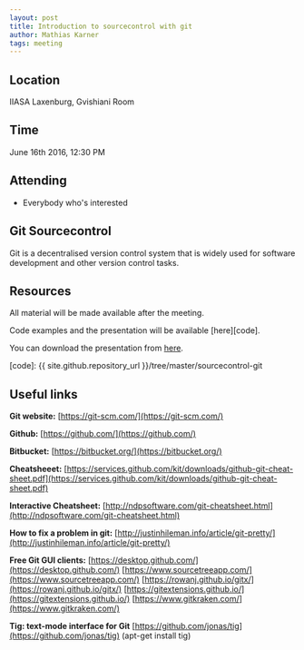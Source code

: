 ```yaml
---
layout: post
title: Introduction to sourcecontrol with git
author: Mathias Karner
tags: meeting 
---
```


## Location

IIASA Laxenburg, Gvishiani Room

## Time

June 16th 2016, 12:30 PM

## Attending

- Everybody who's interested


## Git Sourcecontrol

Git is a decentralised version control system that is widely used for software development and other version control tasks.

## Resources

All material will be made available after the meeting.

Code examples and the presentation will be available [here][code].

You can download the presentation from [here](https://drive.google.com/file/d/0B5TVk95JbBESTHBmTnNnWXIydzQ/view?usp=sharing).


[code]: {{ site.github.repository_url }}/tree/master/sourcecontrol-git


## Useful links
**Git website:**
[https://git-scm.com/](https://git-scm.com/)

**Github:**
[https://github.com/](https://github.com/)

**Bitbucket:**
[https://bitbucket.org/](https://bitbucket.org/)

**Cheatsheeet:**
[https://services.github.com/kit/downloads/github-git-cheat-sheet.pdf](https://services.github.com/kit/downloads/github-git-cheat-sheet.pdf)

**Interactive Cheatsheet:**
[http://ndpsoftware.com/git-cheatsheet.html](http://ndpsoftware.com/git-cheatsheet.html)

**How to fix a problem in git:**
[http://justinhileman.info/article/git-pretty/](http://justinhileman.info/article/git-pretty/)


**Free Git GUI clients:**
[https://desktop.github.com/](https://desktop.github.com/)
[https://www.sourcetreeapp.com/](https://www.sourcetreeapp.com/)
[https://rowanj.github.io/gitx/](https://rowanj.github.io/gitx/)
[https://gitextensions.github.io/](https://gitextensions.github.io/)
[https://www.gitkraken.com/](https://www.gitkraken.com/)


**Tig: text-mode interface for Git**
[https://github.com/jonas/tig](https://github.com/jonas/tig)
(apt-get install tig)